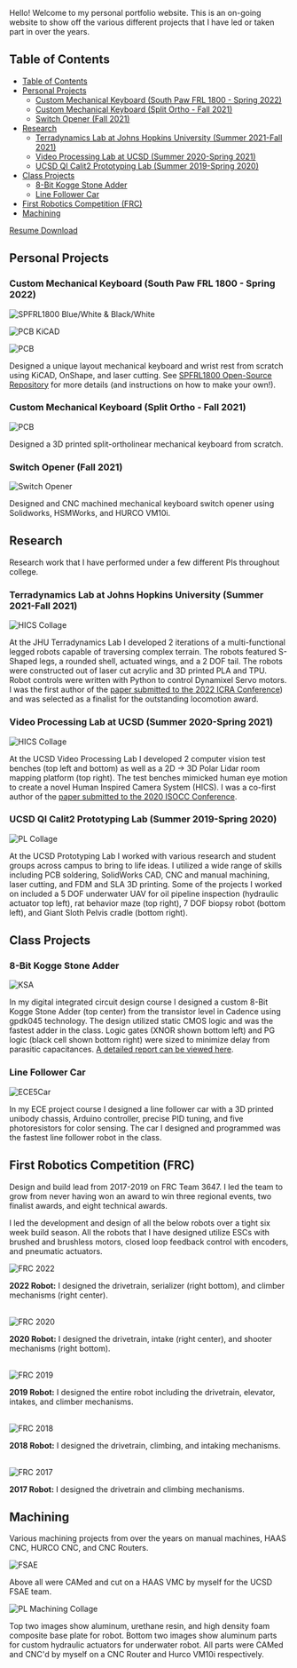 Hello! Welcome to my personal portfolio website. This is an on-going website to show off the various different projects that I have led or taken part in over the years.

## Table of Contents
- [Table of Contents](#table-of-contents)
- [Personal Projects](#personal-projects)
  - [Custom Mechanical Keyboard (South Paw FRL 1800 - Spring 2022)](#custom-mechanical-keyboard-south-paw-frl-1800---spring-2022)
  - [Custom Mechanical Keyboard (Split Ortho - Fall 2021)](#custom-mechanical-keyboard-split-ortho---fall-2021)
  - [Switch Opener (Fall 2021)](#switch-opener-fall-2021)
- [Research](#research)
  - [Terradynamics Lab at Johns Hopkins University (Summer 2021-Fall 2021)](#terradynamics-lab-at-johns-hopkins-university-summer-2021-fall-2021)
  - [Video Processing Lab at UCSD (Summer 2020-Spring 2021)](#video-processing-lab-at-ucsd-summer-2020-spring-2021)
  - [UCSD QI Calit2 Prototyping Lab (Summer 2019-Spring 2020)](#ucsd-qi-calit2-prototyping-lab-summer-2019-spring-2020)
- [Class Projects](#class-projects)
  - [8-Bit Kogge Stone Adder](#8-bit-kogge-stone-adder)
  - [Line Follower Car](#line-follower-car)
- [First Robotics Competition (FRC)](#first-robotics-competition-frc)
- [Machining](#machining)

<!-- ## Resume -->

<!-- ![Resume](https://github.com/jonathanmi6/jonathanmi6.github.io/blob/main/images/Jonathan_Mi_Resume-1.png?raw=true) -->

[Resume Download](https://github.com/jonathanmi6/jonathanmi6.github.io/blob/main/other/Jonathan_Mi_Resume.pdf)

## Personal Projects

### Custom Mechanical Keyboard (South Paw FRL 1800 - Spring 2022)

![SPFRL1800 Blue/White & Black/White](https://github.com/jonathanmi6/jonathanmi6.github.io/blob/main/images/SP1.jpg?raw=true)

![PCB KiCAD](https://github.com/jonathanmi6/jonathanmi6.github.io/blob/main/images/SPPCB3.png?raw=true)

![PCB](https://github.com/jonathanmi6/jonathanmi6.github.io/blob/main/images/SPPCB2.jpg?raw=true)

Designed a unique layout mechanical keyboard and wrist rest from scratch using KiCAD, OnShape, and laser cutting. See [SPFRL1800 Open-Source Repository](https://github.com/jonathanmi6/SPFRL1800) for more details (and instructions on how to make your own!).

### Custom Mechanical Keyboard (Split Ortho - Fall 2021)

![PCB](https://github.com/jonathanmi6/jonathanmi6.github.io/blob/main/images/KBSplitOrtho.png?raw=true)

Designed a 3D printed split-ortholinear mechanical keyboard from scratch.

### Switch Opener (Fall 2021)

![Switch Opener](https://github.com/jonathanmi6/jonathanmi6.github.io/blob/main/images/SWOpener2.jpg?raw=true)

Designed and CNC machined mechanical keyboard switch opener using Solidworks, HSMWorks, and HURCO VM10i.

## Research
Research work that I have performed under a few different PIs throughout college.

### Terradynamics Lab at Johns Hopkins University (Summer 2021-Fall 2021)
![HICS Collage](https://github.com/jonathanmi6/jonathanmi6.github.io/blob/main/images/JHUCollage.png?raw=true)

At the JHU Terradynamics Lab I developed 2 iterations of a multi-functional legged robots capable of traversing complex terrain. The robots featured S-Shaped legs, a rounded shell, actuated wings, and a 2 DOF tail. The robots were constructed out of laser cut acrylic and 3D printed PLA and TPU. Robot controls were written with Python to control Dynamixel Servo motors. I was the first author of the [paper submitted to the 2022 ICRA Conference](https://github.com/jonathanmi6/jonathanmi6.github.io/blob/main/other/IRCA2022Paper.pdf)) and was selected as a finalist for the outstanding locomotion award.


### Video Processing Lab at UCSD (Summer 2020-Spring 2021)
![HICS Collage](https://github.com/jonathanmi6/jonathanmi6.github.io/blob/main/images/HICSCollage.png?raw=true)

At the UCSD Video Processing Lab I developed 2 computer vision test benches (top left and bottom) as well as a 2D -> 3D Polar Lidar room mapping platform (top right). The test benches mimicked human eye motion to create a novel Human Inspired Camera System (HICS). I was a co-first author of the [paper submitted to the 2020 ISOCC Conference](https://github.com/jonathanmi6/jonathanmi6.github.io/blob/main/other/HICSPaper.pdf).

### UCSD QI Calit2 Prototyping Lab (Summer 2019-Spring 2020)
![PL Collage](https://github.com/jonathanmi6/jonathanmi6.github.io/blob/main/images/PLCollage.png?raw=true)

At the UCSD Prototyping Lab I worked with various research and student groups across campus to bring to life ideas. I utilized a wide range of skills including PCB soldering, SolidWorks CAD, CNC and manual machining, laser cutting, and FDM and SLA 3D printing. Some of the projects I worked on included a 5 DOF underwater UAV for oil pipeline inspection (hydraulic actuator top left), rat behavior maze (top right), 7 DOF biopsy robot (bottom left), and Giant Sloth Pelvis cradle (bottom right).

## Class Projects

### 8-Bit Kogge Stone Adder
![KSA](https://github.com/jonathanmi6/jonathanmi6.github.io/blob/main/images/KSACollage.png?raw=true)

In my digital integrated circuit design course I designed a custom 8-Bit Kogge Stone Adder (top center) from the transistor level in Cadence using gpdk045 technology. The design utilized static CMOS logic and was the fastest adder in the class. Logic gates (XNOR shown bottom left) and PG logic (black cell shown bottom right) were sized to minimize delay from parasitic capacitances. [A detailed report can be viewed here](https://github.com/jonathanmi6/jonathanmi6.github.io/blob/main/other/ECE165Project.pdf).

### Line Follower Car
![ECE5Car](https://github.com/jonathanmi6/jonathanmi6.github.io/blob/main/images/ECE5Car.jpg?raw=true)

In my ECE project course I designed a line follower car with a 3D printed unibody chassis, Arduino controller, precise PID tuning, and five photoresistors for color sensing. The car I designed and programmed was the fastest line follower robot in the class.

## First Robotics Competition (FRC)

Design and build lead from 2017-2019 on FRC Team 3647. I led the team to grow from never having won an award to win three regional events, two finalist awards, and eight technical awards.

I led the development and design of all the below robots over a tight six week build season. All the robots that I have designed utilize ESCs with brushed and brushless motors, closed loop feedback control with encoders, and pneumatic actuators.


![FRC 2022](https://github.com/jonathanmi6/jonathanmi6.github.io/blob/main/images/FRC2022Collage.png?raw=true)

**2022 Robot:** I designed the drivetrain, serializer (right bottom), and climber mechanisms (right center).
<br/><br/>

![FRC 2020](https://github.com/jonathanmi6/jonathanmi6.github.io/blob/main/images/FRC2020Collage.png?raw=true)

**2020 Robot:** I designed the drivetrain, intake (right center), and shooter mechanisms (right bottom).
<br/><br/>

![FRC 2019](https://github.com/jonathanmi6/jonathanmi6.github.io/blob/main/images/FRC2019Collage.png?raw=true)

**2019 Robot:** I designed the entire robot including the drivetrain, elevator, intakes, and climber mechanisms. <br/><br/>

![FRC 2018](https://github.com/jonathanmi6/jonathanmi6.github.io/blob/main/images/FRC2018.jpeg?raw=true)

**2018 Robot:** I designed the drivetrain, climbing, and intaking mechanisms.
<br/><br/>

![FRC 2017](https://github.com/jonathanmi6/jonathanmi6.github.io/blob/main/images/FRC2017.jpg?raw=true)

**2017 Robot:** I designed the drivetrain and climbing mechanisms.


## Machining

Various machining projects from over the years on manual machines, HAAS CNC, HURCO CNC, and CNC Routers.

![FSAE](https://github.com/jonathanmi6/jonathanmi6.github.io/blob/main/images/FSAECollage.png?raw=true)

Above all were CAMed and cut on a HAAS VMC by myself for the UCSD FSAE team. 

![PL Machining Collage](https://github.com/jonathanmi6/jonathanmi6.github.io/blob/main/images/PLMachiningCollage.png?raw=true)

Top two images show aluminum, urethane resin, and high density foam composite base plate for robot. Bottom two images show aluminum parts for custom hydraulic actuators for underwater robot. All parts were CAMed and CNC'd by myself on a CNC Router and Hurco VM10i respectively.



<!-- ## 3D Printing -->



<!-- ## Welcome to GitHub Pages

You can use the [editor on GitHub](https://github.com/jonathanmi6/jonathami6.github.io/edit/gh-pages/index.md) to maintain and preview the content for your website in Markdown files.

Whenever you commit to this repository, GitHub Pages will run [Jekyll](https://jekyllrb.com/) to rebuild the pages in your site, from the content in your Markdown files.

### Markdown

Markdown is a lightweight and easy-to-use syntax for styling your writing. It includes conventions for

```markdown
Syntax highlighted code block

# Header 1
## Header 2
### Header 3

- Bulleted
- List

1. Numbered
2. List

**Bold** and _Italic_ and `Code` text

[Link](url) and ![Image](src)
```

For more details see [Basic writing and formatting syntax](https://docs.github.com/en/github/writing-on-github/getting-started-with-writing-and-formatting-on-github/basic-writing-and-formatting-syntax).

### Jekyll Themes

Your Pages site will use the layout and styles from the Jekyll theme you have selected in your [repository settings](https://github.com/jonathanmi6/jonathami6.github.io/settings/pages). The name of this theme is saved in the Jekyll `_config.yml` configuration file.

### Support or Contact

Having trouble with Pages? Check out our [documentation](https://docs.github.com/categories/github-pages-basics/) or [contact support](https://support.github.com/contact) and we’ll help you sort it out. -->
